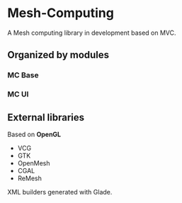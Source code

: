 # Mesh-Computing
A Mesh computing library in development based on MVC.

## Organized by modules

### MC Base

### MC UI

## External libraries
Based on **OpenGL**
* VCG
* GTK
* OpenMesh
* CGAL
* ReMesh

XML builders generated with Glade.

